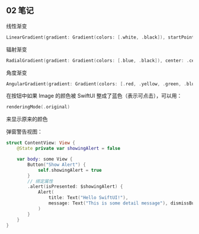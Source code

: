 ## 02 笔记

线性渐变
```swift
LinearGradient(gradient: Gradient(colors: [.white, .black]), startPoint: .top, endPoint: .bottom)
```

辐射渐变
```swift
RadialGradient(gradient: Gradient(colors: [.blue, .black]), center: .center, startRadius: 20, endRadius: 200)
```

角度渐变
```swift
AngularGradient(gradient: Gradient(colors: [.red, .yellow, .green, .blue, .purple, .red]), center: .center)
```

在按钮中如果 Image 的颜色被 SwiftUI 整成了蓝色（表示可点击），可以用：
```swift
renderingMode(.original)
```
来显示原来的颜色

弹窗警告视图：
```swift
struct ContentView: View {
    @State private var showingAlert = false

    var body: some View {
        Button("Show Alert") {
            self.showingAlert = true
        }
        // 绑定属性
        .alert(isPresented: $showingAlert) {
            Alert(
                title: Text("Hello SwiftUI!"), 
                message: Text("This is some detail message"), dismissButton: .default(Text("OK"))
            )
        }
    }
}
```